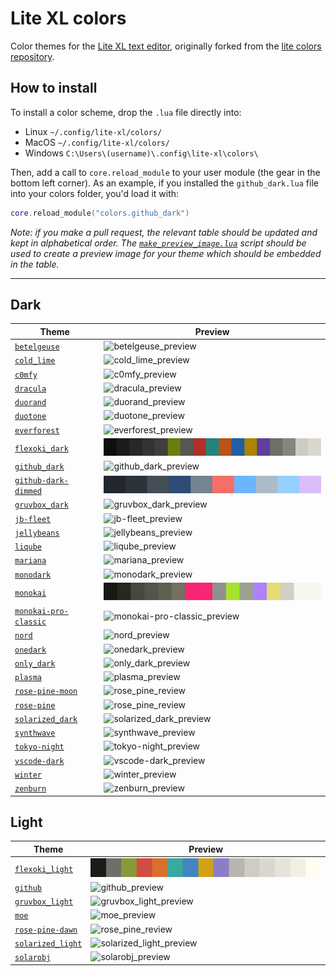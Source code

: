 # Lite XL colors

Color themes for the [Lite XL text editor](https://github.com/lite-xl/lite-xl), originally forked from the [lite colors repository](https://github.com/rxi/lite-colors).

## How to install

To install a color scheme, drop the `.lua` file directly into:

* Linux `~/.config/lite-xl/colors/`
* MacOS `~/.config/lite-xl/colors/`
* Windows `C:\Users\(username)\.config\lite-xl\colors\`

Then, add a call to `core.reload_module` to your user module (the gear in the bottom left corner). As an example, if you installed the `github_dark.lua` file into your colors folder, you'd load it with:

```lua
core.reload_module("colors.github_dark")
```

*Note: if you make a pull request, the relevant table should be updated and kept
in alphabetical order. The [`make_preview_image.lua`](make_preview_image.lua)
script should be used to create a preview image for your theme which should be
embedded in the table.*

---

## Dark

| Theme                                                         | Preview                                                          |
| ------------------------------------------------------------- | ---------------------------------------------------------------- |
| [`betelgeuse`](colors/betelgeuse.lua?raw=1)                   | ![betelgeuse_preview](previews/betelgeuse.svg)                   |
| [`cold_lime`](colors/cold_lime.lua?raw=1)                     | ![cold_lime_preview](previews/cold_lime.svg)                     |
| [`c0mfy`](colors/c0mfy.lua?raw=1)                             | ![c0mfy_preview](previews/c0mfy.svg)                             |
| [`dracula`](colors/dracula.lua?raw=1)                         | ![dracula_preview](previews/dracula.svg)                         |
| [`duorand`](colors/duorand.lua?raw=1)                         | ![duorand_preview](previews/duorand.svg)                         |
| [`duotone`](colors/duotone.lua?raw=1)                         | ![duotone_preview](previews/duotone.svg)                         |
| [`everforest`](colors/everforest.lua?raw=1)                   | ![everforest_preview](previews/everforest.svg)                   |
| [`flexoki_dark`](colors/flexoki_dark.lua?raw=1)               | ![flexoki_dark_preview](previews/flexoki_dark.svg)               |
| [`github_dark`](colors/github_dark.lua?raw=1)                 | ![github_dark_preview](previews/github_dark.svg)                 |
| [`github-dark-dimmed`](colors/github-dark-dimmed.lua?raw=1)   | ![duotone_preview](previews/github-dark-dimmed.svg)              |
| [`gruvbox_dark`](colors/gruvbox_dark.lua?raw=1)               | ![gruvbox_dark_preview](previews/gruvbox_dark.svg)               |
| [`jb-fleet`](colors/jb-fleet.lua?raw=1)                       | ![jb-fleet_preview](previews/jb-fleet.svg)                       |
| [`jellybeans`](colors/jellybeans.lua?raw=1)                   | ![jellybeans_preview](previews/jellybeans.svg)                   |
| [`liqube`](colors/liqube.lua?raw=1)                           | ![liqube_preview](previews/liqube.svg)                           |
| [`mariana`](colors/mariana.lua?raw=1)                         | ![mariana_preview](previews/mariana.svg)                         |
| [`monodark`](colors/monodark.lua?raw=1)                       | ![monodark_preview](previews/monodark.svg)                       |
| [`monokai`](colors/monokai.lua?raw=1)                         | ![monokai_preview](previews/monokai.svg)                         |
| [`monokai-pro-classic`](colors/monokai-pro-classic.lua?raw=1) | ![monokai-pro-classic_preview](previews/monokai-pro-classic.svg) |
| [`nord`](colors/nord.lua?raw=1)                               | ![nord_preview](previews/nord.svg)                               |
| [`onedark`](colors/onedark.lua?raw=1)                         | ![onedark_preview](previews/onedark.svg)                         |
| [`only_dark`](colors/only_dark.lua?raw=1)                     | ![only_dark_preview](previews/only_dark.svg)                     |
| [`plasma`](colors/plasma.lua?raw=1)                           | ![plasma_preview](previews/plasma.svg)                           |
| [`rose-pine-moon`](colors/rose-pine-moon.lua?raw=1)           | ![rose_pine_review](previews/rose-pine-moon.svg)                 |
| [`rose-pine`](colors/rose-pine.lua?raw=1)                     | ![rose_pine_review](previews/rose-pine.svg)                      |
| [`solarized_dark`](colors/solarized_dark.lua?raw=1)           | ![solarized_dark_preview](previews/solarized_dark.svg)           |
| [`synthwave`](colors/synthwave.lua?raw=1)                     | ![synthwave_preview](previews/synthwave.svg)                     |
| [`tokyo-night`](colors/tokyo-night.lua?raw=1)                 | ![tokyo-night_preview](previews/tokyo-night.svg)                 |
| [`vscode-dark`](colors/vscode-dark.lua?raw=1)                 | ![vscode-dark_preview](previews/vscode-dark.svg)                 |
| [`winter`](colors/winter.lua?raw=1)                           | ![winter_preview](previews/winter.svg)                           |
| [`zenburn`](colors/zenburn.lua?raw=1)                         | ![zenburn_preview](previews/zenburn.svg)                         |

## Light

| Theme                                                 | Preview                                                  |
| ----------------------------------------------------- | -------------------------------------------------------- |
| [`flexoki_light`](colors/flexoki_light.lua?raw=1)     | ![flexoki_light_preview](previews/flexoki_light.svg)     |
| [`github`](colors/github.lua?raw=1)                   | ![github_preview](previews/github.svg)                   |
| [`gruvbox_light`](colors/gruvbox_light.lua?raw=1)     | ![gruvbox_light_preview](previews/gruvbox_light.svg)     |
| [`moe`](colors/moe.lua?raw=1)                         | ![moe_preview](previews/moe.svg)                         |
| [`rose-pine-dawn`](colors/rose-pine-dawn.lua?raw=1)   | ![rose_pine_review](previews/rose-pine-dawn.svg)         |
| [`solarized_light`](colors/solarized_light.lua?raw=1) | ![solarized_light_preview](previews/solarized_light.svg) |
| [`solarobj`](colors/solarobj.lua?raw=1)               | ![solarobj_preview](previews/solarobj.svg)               |
